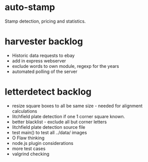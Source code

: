 auto-stamp
==========
Stamp detection, pricing and statistics.

harvester backlog
=================
- Historic data requests to ebay
- add in express webserver
- exclude words to own module, regexp for the years
- automated polling of the server

letterdetect backlog
====================
- resize square boxes to all be same size - needed for alignment calculations
- litchfield plate detection if one 1 corner square known.
- better blacklist - exclude all but corner letters
- litchfield plate detection source file
- test main() to test all ../data/ images
- O Flaw thinking
- node.js plugin considerations
- more test cases
- valgrind checking

